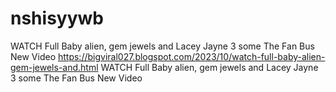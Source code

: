 # nshisyywb
WATCH Full Baby alien, gem jewels and Lacey Jayne 3 some The Fan Bus New Video  https://bigviral027.blogspot.com/2023/10/watch-full-baby-alien-gem-jewels-and.html  WATCH Full Baby alien, gem jewels and Lacey Jayne 3 some The Fan Bus New Video
